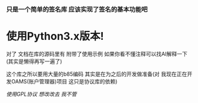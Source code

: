 ### 只是一个简单的签名库 应该实现了签名的基本功能吧
# 使用Python3.x版本!
对了 文档在库的源码里有 附带了使用示例 如果你看不懂注释可以找AI解释一下 (其实是懒得再写一遍了)

这个库之所以要用大量的b85编码 其实是在为之后的开发做准备(对 我现在正在开发OAMS(账户管理器)项目 这只是协议库的依赖)

*使用GPL协议 想改改去 我不管*
